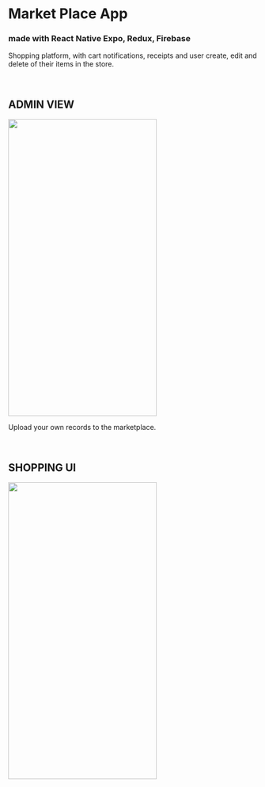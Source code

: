 # Market Place App

### made with React Native Expo, Redux, Firebase

Shopping platform, with cart notifications, receipts and user create, edit and delete of their items in the store.

<br>
<h2>ADMIN VIEW</h2>
<img src="./assets/native-shop1.gif" width="300" height="600">
<br>

Upload your own records to the marketplace.

<br>
<h2>SHOPPING UI</h2>
<img src="./assets/native-shop2.gif" width="300" height="600">
<br>
